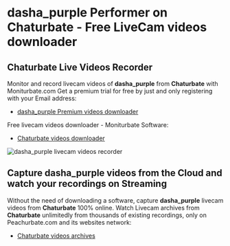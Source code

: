 # dasha_purple Performer on Chaturbate - Free LiveCam videos downloader

## Chaturbate Live Videos Recorder

Monitor and record livecam videos of **dasha_purple** from **Chaturbate** with Moniturbate.com
Get a premium trial for free by just and only registering with your Email address:
* [dasha_purple Premium videos downloader](https://moniturbate.com/request-demo-licence-key.html)

Free livecam videos downloader - Moniturbate Software:
* [Chaturbate videos downloader](https://moniturbate.com/moniturbate-download-software.html)

![dasha_purple livecam videos recorder](https://peachurnet.com/templates/moniturbate-software.png)


## Capture dasha_purple videos from the Cloud and watch your recordings on Streaming

Without the need of downloading a software, capture **dasha_purple** livecam videos from **Chaturbate** 100% online.
Watch Livecam archives from **Chaturbate** unlimitedly from thousands of existing recordings, only on Peachurbate.com and its websites network:
* [Chaturbate videos archives](https://peachurnet.com/)